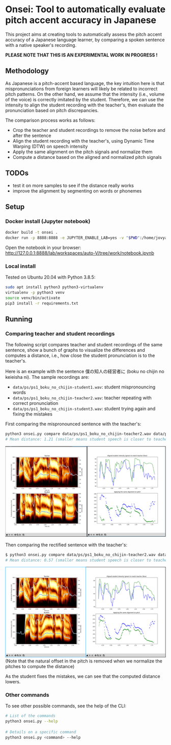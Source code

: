Onsei: Tool to automatically evaluate pitch accent accuracy in Japanese
========================================================================

This project aims at creating tools to automatically assess the pitch accent accuracy
of a Japanese language learner, by comparing a spoken sentence with a native
speaker's recording.

**PLEASE NOTE THAT THIS IS AN EXPERIMENTAL WORK IN PROGRESS !**

Methodology
------------

As Japanese is a pitch-accent based language, the key intuition here is that
mispronunciations from foreign learners will likely be related to incorrect pitch
patterns.
On the other hand, we assume that the intensity (i.e., volume of the voice) is correctly
imitated by the student.
Therefore, we can use the intensity to align the student recording with the teacher's,
then evaluate the pronunciation based on pitch discrepancies.

The comparison process works as follows:
- Crop the teacher and student recordings to remove the noise before and after the sentence
- Align the student recording with the teacher's, using Dynamic Time Warping (DTW) on speech intensity
- Apply the same alignment on the pitch signals and normalize them
- Compute a distance based on the aligned and normalized pitch signals

TODOs
------
- test it on more samples to see if the distance really works
- improve the alignment by segmenting on words or phonemes

Setup
------

### Docker install (Jupyter notebook)

```bash
docker build -t onsei .
docker run -p 8888:8888 -e JUPYTER_ENABLE_LAB=yes -v "$PWD":/home/jovyan/work onsei:latest
```
Open the notebook in your browser:
http://127.0.0.1:8888/lab/workspaces/auto-V/tree/work/notebook.ipynb

### Local install

Tested on Ubuntu 20.04 with Python 3.8.5:

```bash
sudo apt install python3 python3-virtualenv
virtualenv -p python3 venv
source venv/bin/activate
pip3 install -r requirements.txt
```

Running
--------

### Comparing teacher and student recordings

The following script compares teacher and student recordings of the same sentence,
show a bunch of graphs to visualize the differences and computes a distance, i.e.,
how close the student pronunciation is to the teacher's.

Here is an example with the sentence 僕の知人の経営者に (boku no chijin no keieisha ni).
The sample recordings are:
- `data/ps/ps1_boku_no_chijin-student1.wav`: student mispronouncing words
- `data/ps/ps1_boku_no_chijin-teacher2.wav`: teacher repeating with correct pronunciation
- `data/ps/ps1_boku_no_chijin-student3.wav`: student trying again and fixing the mistakes

First comparing the mispronounced sentence with the teacher's:
```bash
python3 onsei.py compare data/ps/ps1_boku_no_chijin-teacher2.wav data/ps/ps1_boku_no_chijin-student1.wav
# Mean distance: 1.21 (smaller means student speech is closer to teacher)
```
![Graphs for the "bad" student](graphs_bad_student.png)

Then comparing the rectified sentence with the teacher's:
```bash
$ python3 onsei.py compare data/ps/ps1_boku_no_chijin-teacher2.wav data/ps/ps1_boku_no_chijin-student3.wav
# Mean distance: 0.57 (smaller means student speech is closer to teacher)
```
![Graphs for the "good" student](graphs_good_student.png)
(Note that the natural offset in the pitch is removed when we normalize the pitches to compute the distance)

As the student fixes the mistakes, we can see that the computed distance lowers.

### Other commands

To see other possible commands, see the help of the CLI:
```bash
# List of the commands
python3 onsei.py --help

# Details on a specific command
python3 onsei.py <command> --help
```
